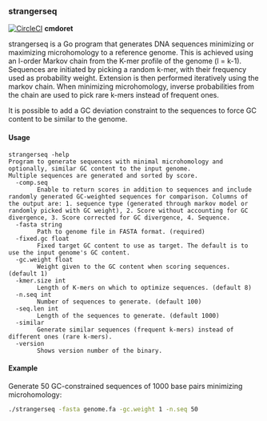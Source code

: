 ### strangerseq
[![CircleCI](https://circleci.com/gh/cmdoret/strangerseq/tree/master.svg?style=svg)](https://circleci.com/gh/cmdoret/strangerseq/tree/master)
**cmdoret**

strangerseq is a Go program that generates DNA sequences minimizing or maximizing microhomology to a reference genome.
This is achieved using an l-order Markov chain from the K-mer profile of the genome (l = k-1). Sequences are initiated
by picking a random k-mer, with their frequency used as probability weight. Extension is then performed iteratively using
the markov chain. When minimizing microhomology, inverse probabilities from the chain are used to pick rare k-mers instead
of frequent ones.

It is possible to add a GC deviation constraint to the sequences to force GC content to be similar to the genome.

#### Usage
```
strangerseq -help
Program to generate sequences with minimal microhomology and optionally, similar GC content to the input genome.
Multiple sequences are generated and sorted by score.
  -comp.seq
        Enable to return scores in addition to sequences and include randomly generated GC-weighted sequences for comparison. Columns of the output are: 1. sequence type (generated through markov model or randomly picked with GC weight), 2. Score without accounting for GC divergence, 3. Score corrected for GC divergence, 4. Sequence.
  -fasta string
        Path to genome file in FASTA format. (required)
  -fixed.gc float
        Fixed target GC content to use as target. The default is to use the input genome's GC content.
  -gc.weight float
        Weight given to the GC content when scoring sequences. (default 1)
  -kmer.size int
        Length of K-mers on which to optimize sequences. (default 8)
  -n.seq int
        Number of sequences to generate. (default 100)
  -seq.len int
        Length of the sequences to generate. (default 1000)
  -similar
        Generate similar sequences (frequent k-mers) instead of different ones (rare k-mers).
  -version
        Shows version number of the binary.
```

#### Example
Generate 50 GC-constrained sequences of 1000 base pairs minimizing microhomology:


```bash
./strangerseq -fasta genome.fa -gc.weight 1 -n.seq 50
```

